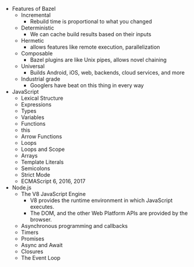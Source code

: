 - Features of Bazel
  - Incremental
    - Rebuild time is proportional to what you changed
  - Deterministic
    - We can cache build results based on their inputs
  - Hermetic
    - allows features like remote execution, parallelization
  - Composable
    - Bazel plugins are like Unix pipes, allows novel chaining
  - Universal
    - Builds Android, iOS, web, backends, cloud services, and more
  - Industrial grade
    - Googlers have beat on this thing in every way
- JavaScript
  - Lexical Structure
  - Expressions
  - Types
  - Variables
  - Functions
  - this
  - Arrow Functions
  - Loops
  - Loops and Scope
  - Arrays
  - Template Literals
  - Semicolons
  - Strict Mode
  - ECMAScript 6, 2016, 2017
- Node.js
  - The V8 JavaScript Engine
    - V8 provides the runtime environment in which JavaScript executes.
    - The DOM, and the other Web Platform APIs are provided by the browser.
  - Asynchronous programming and callbacks
  - Timers
  - Promises
  - Async and Await
  - Closures
  - The Event Loop